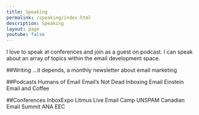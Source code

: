 ```yaml
---
title: Speaking
permalink: /speaking/index.html
description: Speaking
layout: page
youtube: false
---
```


I love to speak at conferences and join as a guest on podcast. I can speak about an array of topics within the email development space.




##Writing
…it depends, a monthly newsletter about email marketing

##Podcasts
Humans of Email
Email’s Not Dead
Inboxing
Email Einstein
Email and Coffee

##Conferences
InboxExpo
Litmus Live
Email Camp
UNSPAM
Canadian Email Summit
ANA EEC
